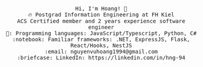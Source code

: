 <p align="center">
  <samp>
    Hi, I'm Hoang! 👋 <br>
    🔥 Postgrad Information Engineering at FH Kiel   <br/>
    ACS Certified member and 2 years experience software engineer <br/>
    📔: Programming languages: JavaScript/Typescript, Python, C#<br/>
    :notebook: Familiar frameworks: .NET, ExpressJS, Flask, React/Hooks, NestJS  <br/>
    :email:	nguyenvuhoang1994@gmail.com <br>
    :briefcase: LinkedIn: https://linkedin.com/in/hng-94 <br/>
  </samp>
</p>
